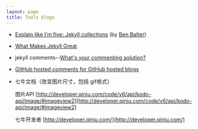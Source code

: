```yaml
---
layout: page
title: Tools blogs
---
```


* [Explain like I’m five: Jekyll collections](http://ben.balter.com/2015/02/20/jekyll-collections/) (by [Ben Balter][ben-balter-github])

* [What Makes Jekyll Great](https://www.sitepoint.com/getting-started-jekyll-collections/)

* jekyll comments--[What's your commenting solution?](https://talk.jekyllrb.com/t/whats-your-commenting-solution/2047/4)

* [GitHub hosted comments for GitHub hosted blogs](http://ivanzuzak.info/2011/02/18/github-hosted-comments-for-github-hosted-blogs.html)

[ben-balter-github]: http://ben.balter.com/

* 七牛文档（改变图片尺寸，包括 gif格式）
  
  图片API [http://developer.qiniu.com/code/v6/api/kodo-api/image/#imageview2](http://developer.qiniu.com/code/v6/api/kodo-api/image/#imageview2)

  七牛开发者 [http://developer.qiniu.com/](http://developer.qiniu.com/)